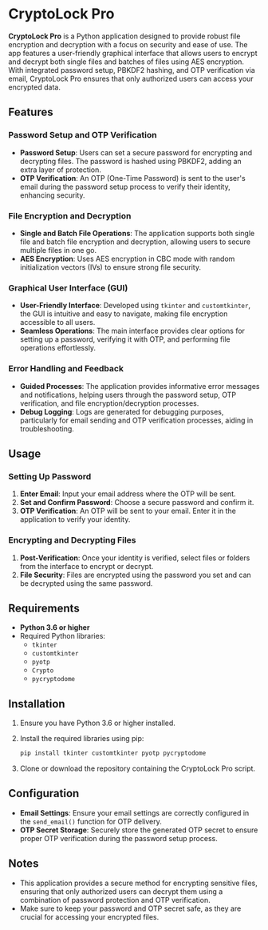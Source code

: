 
# CryptoLock Pro

**CryptoLock Pro** is a Python application designed to provide robust file encryption and decryption with a focus on security and ease of use. The app features a user-friendly graphical interface that allows users to encrypt and decrypt both single files and batches of files using AES encryption. With integrated password setup, PBKDF2 hashing, and OTP verification via email, CryptoLock Pro ensures that only authorized users can access your encrypted data.

## Features

### Password Setup and OTP Verification
- **Password Setup**: Users can set a secure password for encrypting and decrypting files. The password is hashed using PBKDF2, adding an extra layer of protection.
- **OTP Verification**: An OTP (One-Time Password) is sent to the user's email during the password setup process to verify their identity, enhancing security.

### File Encryption and Decryption
- **Single and Batch File Operations**: The application supports both single file and batch file encryption and decryption, allowing users to secure multiple files in one go.
- **AES Encryption**: Uses AES encryption in CBC mode with random initialization vectors (IVs) to ensure strong file security.

### Graphical User Interface (GUI)
- **User-Friendly Interface**: Developed using `tkinter` and `customtkinter`, the GUI is intuitive and easy to navigate, making file encryption accessible to all users.
- **Seamless Operations**: The main interface provides clear options for setting up a password, verifying it with OTP, and performing file operations effortlessly.

### Error Handling and Feedback
- **Guided Processes**: The application provides informative error messages and notifications, helping users through the password setup, OTP verification, and file encryption/decryption processes.
- **Debug Logging**: Logs are generated for debugging purposes, particularly for email sending and OTP verification processes, aiding in troubleshooting.

## Usage

### Setting Up Password
1. **Enter Email**: Input your email address where the OTP will be sent.
2. **Set and Confirm Password**: Choose a secure password and confirm it.
3. **OTP Verification**: An OTP will be sent to your email. Enter it in the application to verify your identity.

### Encrypting and Decrypting Files
1. **Post-Verification**: Once your identity is verified, select files or folders from the interface to encrypt or decrypt.
2. **File Security**: Files are encrypted using the password you set and can be decrypted using the same password.

## Requirements

- **Python 3.6 or higher**
- Required Python libraries:
  - `tkinter`
  - `customtkinter`
  - `pyotp`
  - `Crypto`
  - `pycryptodome`

## Installation

1. Ensure you have Python 3.6 or higher installed.
2. Install the required libraries using pip:

   ```bash
   pip install tkinter customtkinter pyotp pycryptodome
   ```

3. Clone or download the repository containing the CryptoLock Pro script.

## Configuration

- **Email Settings**: Ensure your email settings are correctly configured in the `send_email()` function for OTP delivery.
- **OTP Secret Storage**: Securely store the generated OTP secret to ensure proper OTP verification during the password setup process.

## Notes

- This application provides a secure method for encrypting sensitive files, ensuring that only authorized users can decrypt them using a combination of password protection and OTP verification.
- Make sure to keep your password and OTP secret safe, as they are crucial for accessing your encrypted files.

